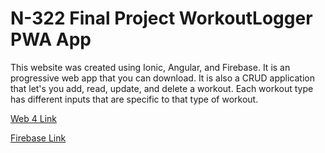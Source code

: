 # N-322 Final Project WorkoutLogger PWA App

This website was created using Ionic, Angular, and Firebase. It is an progressive web app that you can download. It is also a CRUD application that let's you add, read, update, and delete a workout. Each workout type has different inputs that are specific to that type of workout. 

[Web 4 Link](https://in-info-web4.informatics.iupui.edu/~kalyhart/docs/home)

[Firebase Link](https://workoutloggern322final.web.app/home)

